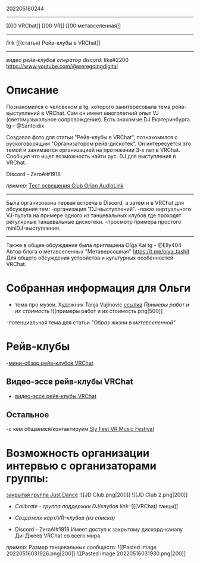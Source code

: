 202205160244
***
[[00 VRChat]] [[00 VR]] [[00 метавселенная]]
***
*link*
[[(статья) Рейв-клубы в VRChat]]
***
*видео рейв-клубов*
*оператор*
discord: like#2200
https://www.youtube.com/@weregoingdigital

# Описание
Познакомился с человеком в tg, которого заинтересовала тема рейв-выступлений в VRChat.
Сам он имеет многолетний опыт VJ (светомузыкальное сопровождение).
Есть знакомые DJ Екатеринбурга.
tg - @Santoidix

Создавая фото для статьи "Рейв-клубы в VRChat",
познакомился с рускоговорящим "Организатором рейв-дискотек". 
Он интересуется это темой и занимается организацией на протяжении 3-х лет в VRChat.
Сообщил что ищет возможность найти рус. DJ для выступления в VRChat.

Discord - ZeroAI#1918

*пример:*
[Тест освещения Club Orion AudioLink](https://youtu.be/6_1w2RlK9V0)
***
Была организована первая встреча в Discord, а затем и в VRChat для обсуждения тем:
-организация "DJ-выступлений".
-показ виртуального VJ-пульта на примере одного из танцевальных клубов где проходят регулярные танцевальные дискотеки.
-просмотр примера простого miniDJ-выступления.
***
Также в общее обсуждение была приглашена 
Olga Kai
tg - @Elly404
Автор блога о метавселенных "Метаверсошная"
https://t.me/olya_tashit
Для общего обсуждения устройства и культурных особенностей VRChat.

# Собранная информация для Ольги
- тема про музеи.
Художник Tanja Vujinovic
[ссылка](https://www.elementum.art/en/artists/tanja-vujinovic-588/)
*Примеры работ и их стоимость*
![[примеры работ и их стоимость.png|500]]

-потенциальная тема для статьи
*"Образ жизни в метавселенной"*

# Рейв-клубы
-[мини-обзор рейв-клубов VRChat](https://youtu.be/ZRPjgSrQ8gA)

## Видео-эссе рейв-клубы VRChat
- [видео-эссе рейв-клубы VRChat](https://youtu.be/R1wUg9HCODU)
## Остальное
-с кем общаемся/контактируем
[Sly Fest VR Music Festival](https://www.slyfest.com/)

# Возможность организации интервью с организаторами группы:
[закрытая группа Just Dance](https://youtu.be/Nfvola0J5yA)
![[JD Club.png|200]] 
![[JD Club 2.png|200]]

- *Calibrate - группа поддержки DJ/клубов*
*link:*
[[(VRChat) танцы]]
- *Создатели карт/VR-клубов (из списка)*

- Discord - ZeroAI#1918
Имеет доступ к закрытому дискорд-каналу Ди-Джеев VRChat со всего мира.

*пример:*
Размер танцевальных сообществ:
![[Pasted image 20220516031926.png|200]]
![[Pasted image 20220516031930.png|200]]